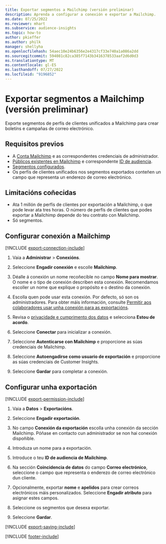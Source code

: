 ```yaml
---
title: Exportar segmentos a Mailchimp (versión preliminar)
description: Aprenda a configurar a conexión e exportar a Mailchimp.
ms.date: 07/25/2022
ms.reviewer: mhart
ms.subservice: audience-insights
ms.topic: how-to
author: pkieffer
ms.author: philk
manager: shellyha
ms.openlocfilehash: 54aec10e24b6356e2e4317cf33e740a1a086a2dd
ms.sourcegitcommit: 594081c82ca385f7143b3416378533aaf2d6d0d3
ms.translationtype: MT
ms.contentlocale: gl-ES
ms.lasthandoff: 07/27/2022
ms.locfileid: "9196852"
---
```

# <a name="export-segments-to-mailchimp-preview"></a>Exportar segmentos a Mailchimp (versión preliminar)

Exporte segmentos de perfís de clientes unificados a Mailchimp para crear boletíns e campañas de correo electrónico.

## <a name="prerequisites"></a>Requisitos previos

- A [Conta Mailchimp](https://mailchimp.com/) e as correspondentes credenciais de administrador.
- [Públicos existentes en Mailchimp](https://mailchimp.com/help/create-audience/) e correspondente [ID de audiencia](https://mailchimp.com/help/find-audience-id/).
- [Segmentos configurados](segments.md).
- Os perfís de clientes unificados nos segmentos exportados conteñen un campo que representa un enderezo de correo electrónico.

## <a name="known-limitations"></a>Limitacións coñecidas

- Ata 1 millón de perfís de clientes por exportación a Mailchimp, o que pode levar ata tres horas. O número de perfís de clientes que podes exportar a Mailchimp depende do teu contrato con Mailchimp.
- Só segmentos.

## <a name="set-up-connection-to-mailchimp"></a>Configurar conexión a Mailchimp

[!INCLUDE [export-connection-include](includes/export-connection-admn.md)]

1. Vaia a **Administrar** > **Conexións**.

1. Seleccione **Engadir conexión** e escolle **Mailchimp**.

1. Déalle á conexión un nome recoñecible no campo **Nome para mostrar**. O nome e o tipo de conexión describen esta conexión. Recomendamos escoller un nome que explique o propósito e o destino da conexión.

1. Escolla quen pode usar esta conexión. Por defecto, só son os administradores. Para obter máis información, consulte [Permitir aos colaboradores usar unha conexión para as exportacións](connections.md#allow-contributors-to-use-a-connection-for-exports).

1. Revisa o [privacidade e cumprimento dos datos](connections.md#data-privacy-and-compliance) e selecciona **Estou de acordo**.

1. Seleccione **Conectar** para inicializar a conexión.

1. Seleccione **Autenticarse con Mailchimp** e proporcione as súas credenciais de Mailchimp.

1. Seleccione **Autoengadirse como usuario de exportación** e proporcione as súas credenciais de Customer Insights.

1. Seleccione **Gardar** para completar a conexión.

## <a name="configure-an-export"></a>Configurar unha exportación

[!INCLUDE [export-permission-include](includes/export-permission.md)]

1. Vaia a **Datos** > **Exportacións**.

1. Seleccione **Engadir exportación**.

1. No campo **Conexión da exportación** escolla unha conexión da sección Mailchimp. Póñase en contacto cun administrador se non hai conexión dispoñible.

1. Introduza un nome para a exportación.

1. Introduce o teu **ID de audiencia de Mailchimp**.

1. Na sección **Coincidencia de datos** do campo **Correo electrónico**, seleccione o campo que representa o enderezo de correo electrónico dun cliente.

1. Opcionalmente, exportar **nome** e **apelidos** para crear correos electrónicos máis personalizados. Seleccione **Engadir atributo** para asignar estes campos.

1. Seleccione os segmentos que desexa exportar.

1. Seleccione **Gardar**.

[!INCLUDE [export-saving-include](includes/export-saving.md)]

[!INCLUDE [footer-include](includes/footer-banner.md)]
